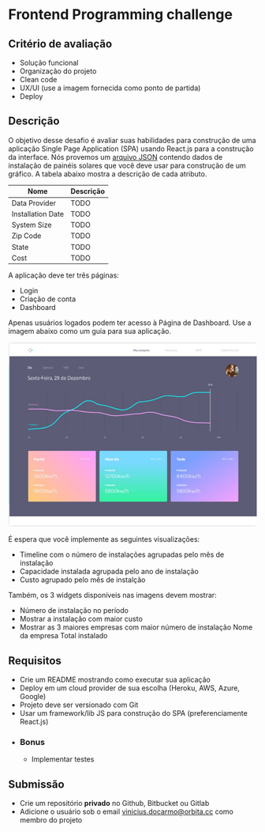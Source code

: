 # Frontend Programming challenge

## Critério de avaliação
 - Solução funcional
 - Organização do projeto
 - Clean code
 - UX/UI (use a imagem fornecida como ponto de partida)
 - Deploy

## Descrição

O objetivo desse desafio é avaliar suas habilidades para construção de uma aplicação Single Page Application (SPA) usando React.js para a construção da interface. Nós provemos um [arquivo JSON]() contendo dados de instalação de painéis solares que você deve usar para construção de um gráfico. A tabela abaixo mostra a descrição de cada atributo.

| Nome  | Descrição |
| ------------- | ------------- |
| Data Provider  | TODO  |
| Installation Date  | TODO  |
| System Size  | TODO  |
| Zip Code  | TODO  |
| State | TODO  |
| Cost | TODO  |

 A aplicação deve ter três páginas:
  - Login
  - Criação de conta
  - Dashboard
  
Apenas usuários logados podem ter acesso à Página de Dashboard. Use a imagem abaixo como um guia para sua aplicação.

![Dashboard look](https://github.com/sauloaguiar/orbita.cc/blob/master/data/dahsboard.jpg "Dashboard")

  
  
É espera que você implemente as seguintes visualizações:
  - Timeline com o número de instalações agrupadas pelo mês de instalação
  - Capacidade instalada agrupada pelo ano de instalação
  - Custo agrupado pelo mês de instalção

  Também, os 3 widgets disponíveis nas imagens devem mostrar:
  - Número de instalação no período
  - Mostrar a instalação com maior custo
  - Mostrar as 3 maiores empresas com maior número de instalação
    Nome da empresa
    Total instalado

## Requisitos
 - Crie um README mostrando como executar sua aplicação
 - Deploy em um cloud provider de sua escolha (Heroku, AWS, Azure, Google)
 - Projeto deve ser versionado com Git
 - Usar um framework/lib JS para construção do SPA (preferenciamente React.js) 
 - ### Bonus
   - Implementar testes

## Submissão
 - Crie um repositório **privado** no Github, Bitbucket ou Gitlab
 - Adicione o usuário sob o email vinicius.docarmo@orbita.cc como membro do projeto
